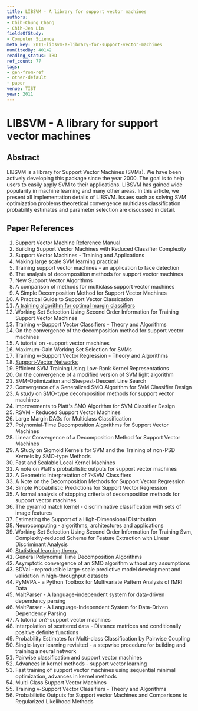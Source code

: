 ```yaml
---
title: LIBSVM - A library for support vector machines
authors:
- Chih-Chung Chang
- Chih-Jen Lin
fieldsOfStudy:
- Computer Science
meta_key: 2011-libsvm-a-library-for-support-vector-machines
numCitedBy: 40142
reading_status: TBD
ref_count: 77
tags:
- gen-from-ref
- other-default
- paper
venue: TIST
year: 2011
---
```


# LIBSVM - A library for support vector machines

## Abstract

LIBSVM is a library for Support Vector Machines (SVMs). We have been actively developing this package since the year 2000. The goal is to help users to easily apply SVM to their applications. LIBSVM has gained wide popularity in machine learning and many other areas. In this article, we present all implementation details of LIBSVM. Issues such as solving SVM optimization problems theoretical convergence multiclass classification probability estimates and parameter selection are discussed in detail.

## Paper References

1. Support Vector Machine Reference Manual
2. Building Support Vector Machines with Reduced Classifier Complexity
3. Support Vector Machines - Training and Applications
4. Making large scale SVM learning practical
5. Training support vector machines - an application to face detection
6. The analysis of decomposition methods for support vector machines
7. New Support Vector Algorithms
8. A comparison of methods for multiclass support vector machines
9. A Simple Decomposition Method for Support Vector Machines
10. A Practical Guide to Support Vector Classication
11. [A training algorithm for optimal margin classifiers](1992-a-training-algorithm-for-optimal-margin-classifiers)
12. Working Set Selection Using Second Order Information for Training Support Vector Machines
13. Training ν-Support Vector Classifiers - Theory and Algorithms
14. On the convergence of the decomposition method for support vector machines
15. A tutorial on -support vector machines
16. Maximum-Gain Working Set Selection for SVMs
17. Training v-Support Vector Regression - Theory and Algorithms
18. [Support-Vector Networks](2004-support-vector-networks)
19. Efficient SVM Training Using Low-Rank Kernel Representations
20. On the convergence of a modified version of SVM light algorithm
21. SVM-Optimization and Steepest-Descent Line Search
22. Convergence of a Generalized SMO Algorithm for SVM Classifier Design
23. A study on SMO-type decomposition methods for support vector machines
24. Improvements to Platt's SMO Algorithm for SVM Classifier Design
25. RSVM - Reduced Support Vector Machines
26. Large Margin DAGs for Multiclass Classification
27. Polynomial-Time Decomposition Algorithms for Support Vector Machines
28. Linear Convergence of a Decomposition Method for Support Vector Machines
29. A Study on Sigmoid Kernels for SVM and the Training of non-PSD Kernels by SMO-type Methods
30. Fast and Scalable Local Kernel Machines
31. A note on Platt's probabilistic outputs for support vector machines
32. A Geometric Interpretation of ?-SVM Classifiers
33. A Note on the Decomposition Methods for Support Vector Regression
34. Simple Probabilistic Predictions for Support Vector Regression
35. A formal analysis of stopping criteria of decomposition methods for support vector machines
36. The pyramid match kernel - discriminative classification with sets of image features
37. Estimating the Support of a High-Dimensional Distribution
38. Neurocomputing - algorithms, architectures and applications
39. Working Set Selection Using Second Order Information for Training Svm, Complexity-reduced Scheme for Feature Extraction with Linear Discriminant Analysis
40. [Statistical learning theory](1998-statistical-learning-theory)
41. General Polynomial Time Decomposition Algorithms
42. Asymptotic convergence of an SMO algorithm without any assumptions
43. BDVal - reproducible large-scale predictive model development and validation in high-throughput datasets
44. PyMVPA - a Python Toolbox for Multivariate Pattern Analysis of fMRI Data
45. MaltParser - A language-independent system for data-driven dependency parsing
46. MaltParser - A Language-Independent System for Data-Driven Dependency Parsing
47. A tutorial on?-support vector machines
48. Interpolation of scattered data - Distance matrices and conditionally positive definite functions
49. Probability Estimates for Multi-class Classification by Pairwise Coupling
50. Single-layer learning revisited - a stepwise procedure for building and training a neural network
51. Pairwise classification and support vector machines
52. Advances in kernel methods - support vector learning
53. Fast training of support vector machines using sequential minimal optimization, advances in kernel methods
54. Multi-Class Support Vector Machines
55. Training v-Support Vector Classifiers - Theory and Algorithms
56. Probabilistic Outputs for Support vector Machines and Comparisons to Regularized Likelihood Methods
